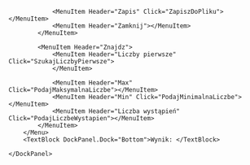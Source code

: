 <Window x:Class="WpfApp1.MainWindow"
        xmlns="http://schemas.microsoft.com/winfx/2006/xaml/presentation"
        xmlns:x="http://schemas.microsoft.com/winfx/2006/xaml"
        xmlns:d="http://schemas.microsoft.com/expression/blend/2008"
        xmlns:mc="http://schemas.openxmlformats.org/markup-compatibility/2006"
        xmlns:local="clr-namespace:WpfApp1"
        mc:Ignorable="d"
        Title="MainWindow" Height="450" Width="800">
    <DockPanel>
        <Menu DockPanel.Dock="Top">
            <MenuItem Header="Plik">
                <MenuItem Header="Odczyt" Click="OdczytajZPliku">
                </MenuItem>

                <MenuItem Header="Zapis" Click="ZapiszDoPliku"></MenuItem>
                <MenuItem Header="Zamknij"></MenuItem>
            </MenuItem>

            <MenuItem Header="Znajdz">
                <MenuItem Header="Liczby pierwsze" Click="SzukajLiczbyPierwsze">
                </MenuItem>

                <MenuItem Header="Max" Click="PodajMaksymalnaLiczbe"></MenuItem>
                <MenuItem Header="Min" Click="PodajMinimalnaLiczbe"></MenuItem>
                <MenuItem Header="Liczba wystąpień" Click="PodajLiczbeWystapien"></MenuItem>
            </MenuItem>
        </Menu>
        <TextBlock DockPanel.Dock="Bottom">Wynik: </TextBlock>

    </DockPanel>
</Window>
